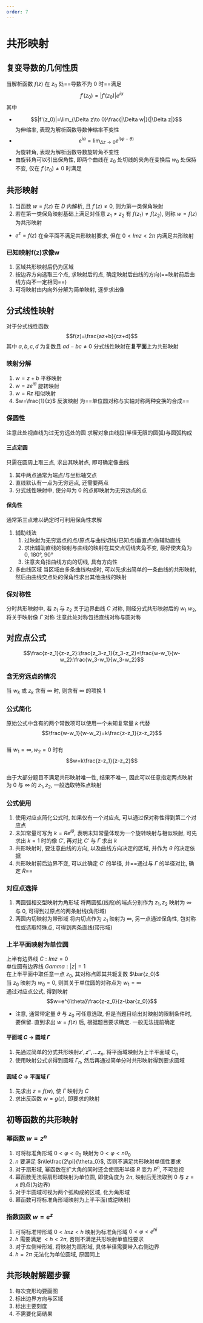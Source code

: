 ```yaml
---
order: 7
---
```


# 共形映射
## 复变导数的几何性质
当解析函数 $f(z)$ 在 $z_0$ 处==导数不为 0 时==满足
$$f'(z_0)=|f'(z_0)|e^{i\alpha}$$
其中
* $$|f'(z_0)|=\lim_{\Delta z\to 0}\frac{|\Delta w|}{|\Delta z|}$$ 
为伸缩率, 表现为解析函数导数伸缩率不变性
* $$e^{i\alpha}=\lim_{\Delta z\to 0}e^{i(\varphi-\theta)}$$ 
为旋转角, 表现为解析函数导数旋转角不变性
* 由旋转角可以引出保角性, 即两个曲线在 $z_0$ 处切线的夹角在变换后 $w_0$ 处保持不变, 仅在 $f'(z_0)\neq 0$ 时满足

## 共形映射
1. 当函数 $w=f(z)$ 在 $D$ 内解析, 且 $f'(z)\neq 0$, 则为第一类保角映射
2. 若在第一类保角映射基础上满足对任意 $z_1\neq z_2$ 有 $f(z_1)\neq f(z_2)$, 则称 $w=f(z)$ 为共形映射
* $e^z=f(z)$ 在全平面不满足共形映射要求, 但在 $0<Imz<2\pi$ 内满足共形映射
### 已知映射f(z)求像w
1. 区域共形映射后仍为区域
2. 按边界方向选取三个点, 求映射后的点, 确定映射后曲线的方向(==映射前后曲线方向不一定相同==)
3. 可将映射由内向外分解为简单映射, 逐步求出像

## 分式线性映射
对于分式线性函数 
$$f(z)=\frac{az+b}{cz+d}$$ 
其中 $a,b,c,d$ 为复数且 $ad-bc\neq 0$
分式线性映射在**复平面**上为共形映射
### 映射分解
1. $w=z+b$ 平移映射
2. $w=ze^{i\theta}$ 旋转映射
3. $w=Rz$ 相似映射
4. $w=\frac{1}{z}$ 反演映射 为==单位圆对称与实轴对称两种变换的合成==
### 保圆性
注意此处视直线为过无穷远处的圆
求解对象由线段(半径无限的圆弧)与圆弧构成
#### 三点定圆
只需在圆周上取三点, 求出其映射点, 即可确定像曲线
1. 其中两点通常为端点/与坐标轴交点
2. 直线默认有一点为无穷远点, 还需要两点
3. 分式线性映射中, 使分母为 0 的点即映射为无穷远点的点
#### 保角性
通常第三点难以确定时可利用保角性求解
1. 辅助线法
    1. 过映射为无穷远点的点/原点与曲线切线/已知点(垂直点)做辅助直线
    2. 求出辅助直线的映射与曲线的映射在其交点切线夹角不变, 最好使夹角为 0, 180°, 90°
    3. 注意夹角指曲线方向的切线, 具有方向性
2. 多曲线区域
当区域由多条曲线构成时, 可以先求出简单的一条曲线的共形映射, 然后由曲线交点处的保角性求出其他曲线的映射

### 保对称性
分时共形映射中, 若 $z_1$ 与 $z_2$ 关于边界曲线 $C$ 对称, 则经分式共形映射后的 $w_1$ $w_2$, 将关于映射像 $\Gamma$ 对称
注意此处对称包括直线对称与圆对称

## 对应点公式
$$\frac{z-z_1}{z-z_2}:\frac{z_3-z_1}{z_3-z_2}=\frac{w-w_1}{w-w_2}:\frac{w_3-w_1}{w_3-w_2}$$
### 含无穷远点的情况
当 $w_k$ 或 $z_k$ 含有 $\infty$ 时, 则含有 $\infty$ 的项换 1
### 公式简化
原始公式中含有的两个常数项可以使用一个未知复常量 $k$ 代替 
$$\frac{w-w_1}{w-w_2}=k\frac{z-z_1}{z-z_2}$$  
当 $w_1=\infty,w_2=0$ 时有 
$$w=k\frac{z-z_1}{z-z_2}$$  
由于大部分题目不满足共形映射唯一性, 结果不唯一, 因此可以任意指定两点映射为 $0$ 与 $\infty$ 的 $z_1, z_2$, 一般选取特殊点映射  
### 公式使用
1. 使用对应点简化公式时, 如果仅有一个对应点, 可以通过保对称性得到第二个对应点
2. 未知常量可写为 $k=Re^{i\theta}$, 表明未知常量体现为一个旋转映射与相似映射, 可先求出 $k=1$ 时的像 $C'$, 再对比 $C'$ 与 $\Gamma$ 求出 $k$
3. 共形映射时, 要注意曲线的方向, 以及曲线方向决定的区域, 并作为 $\theta$ 的决定依据
4. 共形映射前后边界不变, 可以此确定 $C'$ 的半径, 并==通过与 $\Gamma$ 的半径对比, 确定 $R$==
### 对应点选择
1. 两圆弧相交型映射为角形域
将两圆弧(线段)的端点分别作为 $z_1,z_2$ 映射为 $\infty$ 与 $0$, 可得到过原点的两条射线(角形域)
2. 两圆内切映射为带形域
将内切点作为 $z_1$ 映射为 $\infty$, 另一点通过保角性, 包对称性或选取特殊点, 可得到两条直线(带形域)

### 上半平面映射为单位圆
上半有边界线 $C:Imz=0$  
单位圆有边界线 $Gamma:|z|=1$  
在上半平面中取任意一点 $z_0$, 其对称点即其共轭复数 $\bar{z_0}$  
当 $z_0$ 映射为 $w_0=0$, 则其关于单位圆的对称点为 $w_1=\infty$  
通过对应点公式, 得到映射 
$$w=e^{i\theta}\frac{z-z_0}{z-\bar{z_0}}$$

* 注意, 通常带定量 $\theta$ 与 $z_0$ 可任意选取, 但是当题目给出对映射的限制条件时, 要保留. 直到求出 $w=f(z)$ 后, 根据题目要求确定. 一般无法提前确定
#### 平面域 $C$ $\to$ 圆域 $\Gamma$
1. 先通过简单的分式共形映射$z',z'',...z_n$, 将平面域映射为上半平面域 $C_n$
2. 使用映射公式求得到圆域 $\Gamma_n$, 然后再通过简单分时共形映射得到要求圆域
#### 圆域 $C$ $\to$ 平面域 $\Gamma$
1. 先求出 $z=f(w)$, 使 $\Gamma$ 映射为 $C$
2. 求出反函数 $w=g(z)$, 即要求的映射

## 初等函数的共形映射
### 幂函数 $w=z^n$
1. 可将标准角形域 $0<\varphi<\theta_0$ 映射为 $0<\varphi<n\theta_0$
2. $n$ 要满足 $n\le\frac{2\pi}{\theta_0}$, 否则不满足共形映射单值性要求
3. 对于扇形域, 幂函数在扩大角的同时还会使扇形半径 $R$ 变为 $R^n$, 不可忽视
4. 幂函数无法将扇形域映射为单位圆, 即使角度为 $2\pi$, 映射后无法取到 $0$ 与 $z=x$ 的点(为边界)
5. 对于半圆域可视为两个弧构成的区域, 化为角形域
6. 幂函数可将标准角形域映射为上半平面(或逆映射)

### 指数函数 $w=e^{z}$
1. 可将标准带形域 $0<Imz<h$ 映射为标准角形域 $0<\varphi<e^{hi}$
2. $h$ 需要满足 $<h<2\pi$, 否则不满足共形映射单值性要求
3. 对于左侧带形域, 将映射为扇形域, 具体半径需要带入右侧边界
4. $h=2\pi$ 无法化为单位圆域, 原因同上

## 共形映射解题步骤
1. 每次变形均要画图
2. 标出边界方向与区域
3. 标出主要刻度
4. 不需要化简结果